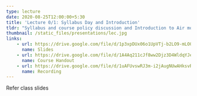 ```yaml
---
type: lecture
date: 2020-08-25T12:00:00+5:30
title: 'Lecture 0/1: Syllabus Day and Introduction'
tldr: "Syllabus and course policy discussion and Introduction to Air mode of Transportation"
thumbnail: /static_files/presentations/lec.jpg
links: 
    - url: https://drive.google.com/file/d/1p3xpDUx06o1UpVTj-b2LO9-mLO0-6Wir/view?usp=sharing
      name: Slides
    - url: https://drive.google.com/file/d/1A4Aq211cJf8ww2Djz3D4WldqYJeAkQ9X/view?usp=sharing
      name: Course Handout
    - url: https://drive.google.com/file/d/1uAFUvswRJ3m-i2jAugNUwAHksvRWuFW1/view?usp=sharing
      name: Recording
---
```

Refer class slides